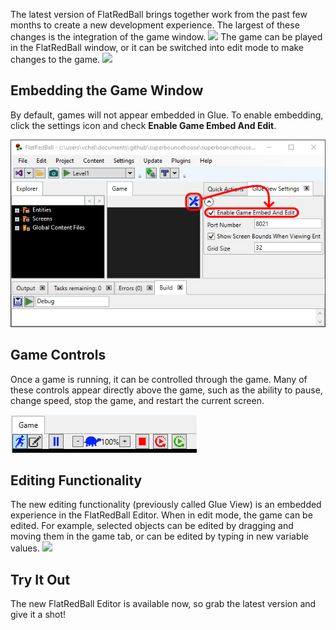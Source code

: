 The latest version of FlatRedBall brings together work from the past few months to create a new development experience. The largest of these changes is the integration of the game window. [![](/wp-content/uploads/2021/10/10_13-36-52.gif)](/wp-content/uploads/2021/10/10_13-36-52.gif) The game can be played in the FlatRedBall window, or it can be switched into edit mode to make changes to the game. [![](/wp-content/uploads/2021/10/10_13-38-52.gif)](/wp-content/uploads/2021/10/10_13-38-52.gif)

## Embedding the Game Window

By default, games will not appear embedded in Glue. To enable embedding, click the settings icon and check **Enable Game Embed And Edit**.

![](/media/2021-10-img_616345fcab312.png)

## Game Controls

Once a game is running, it can be controlled through the game. Many of these controls appear directly above the game, such as the ability to pause, change speed, stop the game, and restart the current screen.

![](/media/2021-10-img_6163479d1f0e8.png)

## Editing Functionality

The new editing functionality (previously called Glue View) is an embedded experience in the FlatRedBall Editor. When in edit mode, the game can be edited. For example, selected objects can be edited by dragging and moving them in the game tab, or can be edited by typing in new variable values. [![](/wp-content/uploads/2021/10/10_14-07-24.gif)](/wp-content/uploads/2021/10/10_14-07-24.gif)

## Try It Out

The new FlatRedBall Editor is available now, so grab the latest version and give it a shot!
